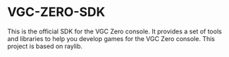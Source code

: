 # VGC-ZERO-SDK

This is the official SDK for the VGC Zero console. It provides a set of tools and libraries to help you develop games for the VGC Zero console. This project is based on raylib.